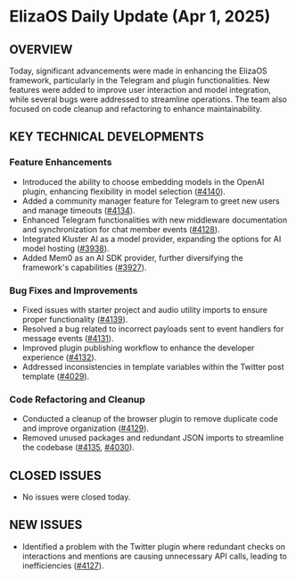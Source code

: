 # ElizaOS Daily Update (Apr 1, 2025)

## OVERVIEW 
Today, significant advancements were made in enhancing the ElizaOS framework, particularly in the Telegram and plugin functionalities. New features were added to improve user interaction and model integration, while several bugs were addressed to streamline operations. The team also focused on code cleanup and refactoring to enhance maintainability.

## KEY TECHNICAL DEVELOPMENTS

### Feature Enhancements
- Introduced the ability to choose embedding models in the OpenAI plugin, enhancing flexibility in model selection ([#4140](https://github.com/elizaos/eliza/pull/4140)).
- Added a community manager feature for Telegram to greet new users and manage timeouts ([#4134](https://github.com/elizaos/eliza/pull/4134)).
- Enhanced Telegram functionalities with new middleware documentation and synchronization for chat member events ([#4128](https://github.com/elizaos/eliza/pull/4128)).
- Integrated Kluster AI as a model provider, expanding the options for AI model hosting ([#3938](https://github.com/elizaos/eliza/pull/3938)).
- Added Mem0 as an AI SDK provider, further diversifying the framework's capabilities ([#3927](https://github.com/elizaos/eliza/pull/3927)).

### Bug Fixes and Improvements
- Fixed issues with starter project and audio utility imports to ensure proper functionality ([#4139](https://github.com/elizaos/eliza/pull/4139)).
- Resolved a bug related to incorrect payloads sent to event handlers for message events ([#4131](https://github.com/elizaos/eliza/pull/4131)).
- Improved plugin publishing workflow to enhance the developer experience ([#4132](https://github.com/elizaos/eliza/pull/4132)).
- Addressed inconsistencies in template variables within the Twitter post template ([#4029](https://github.com/elizaos/eliza/pull/4029)).

### Code Refactoring and Cleanup
- Conducted a cleanup of the browser plugin to remove duplicate code and improve organization ([#4129](https://github.com/elizaos/eliza/pull/4129)).
- Removed unused packages and redundant JSON imports to streamline the codebase ([#4135](https://github.com/elizaos/eliza/pull/4135), [#4030](https://github.com/elizaos/eliza/pull/4030)).

## CLOSED ISSUES
- No issues were closed today.

## NEW ISSUES
- Identified a problem with the Twitter plugin where redundant checks on interactions and mentions are causing unnecessary API calls, leading to inefficiencies ([#4127](https://github.com/elizaos/eliza/issues/4127)).